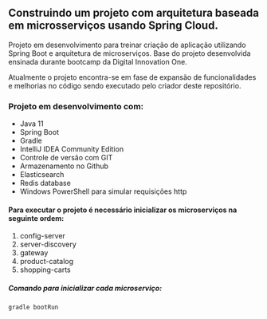 <h2>Construindo um projeto com arquitetura baseada em microsserviços usando Spring Cloud.</h2>

Projeto em desenvolvimento para treinar criação de aplicação utilizando Spring Boot e arquitetura de microserviços. Base do projeto desenvolvida ensinada durante bootcamp da Digital Innovation One.

Atualmente o projeto encontra-se em fase de expansão de funcionalidades e melhorias no código sendo executado pelo criador deste repositório.

### Projeto em desenvolvimento com:

- Java 11
- Spring Boot
- Gradle
- IntelliJ IDEA Community Edition
- Controle de versão com GIT
- Armazenamento no Github
- Elasticsearch
- Redis database
- Windows PowerShell para simular requisições http


#### Para executar o projeto é necessário inicializar os microserviços na seguinte ordem:

1. config-server
2. server-discovery
3. gateway
4. product-catalog
5. shopping-carts


##### Comando para inicializar cada microserviço:
```shell script
gradle bootRun
```
